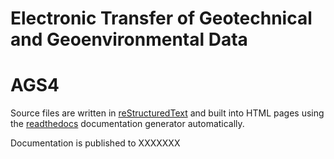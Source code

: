 # Electronic Transfer of Geotechnical and Geoenvironmental Data

# AGS4

Source files are written in [reStructuredText](http://docutils.sourceforge.net/rst.html) and built into HTML pages using the [readthedocs](http://www.readthedocs.org) documentation generator automatically.

Documentation is published to XXXXXXX
